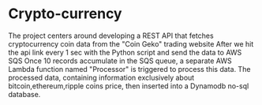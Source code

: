 # Crypto-currency

The project centers around developing a REST API that fetches cryptocurrency coin data from the "Coin Geko" trading website After we hit the api link every 1 sec with the Python script and send the data to AWS SQS Once 10 records accumulate in the SQS queue, a separate AWS Lambda function named "Processor" is triggered to process this data. The processed data, containing information exclusively about bitcoin,ethereum,ripple coins price, then inserted into a Dynamodb no-sql database.

